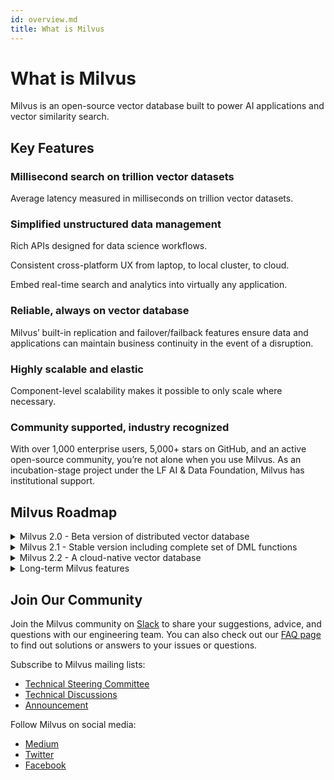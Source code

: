 ```yaml
---
id: overview.md
title: What is Milvus
---
```


# What is Milvus
Milvus is an open-source vector database built to power AI applications and vector similarity search. 

## Key Features

### Millisecond search on trillion vector datasets

Average latency measured in milliseconds on trillion vector datasets.

### Simplified unstructured data management

Rich APIs designed for data science workflows.

Consistent cross-platform UX from laptop, to local cluster, to cloud.

Embed real-time search and analytics into virtually any application.

### Reliable, always on vector database

Milvus’ built-in replication and failover/failback features ensure data and applications can maintain business continuity in the event of a disruption.

### Highly scalable and elastic

Component-level scalability makes it possible to only scale where necessary.

### Community supported, industry recognized

With over 1,000 enterprise users, 5,000+ stars on GitHub, and an active open-source community, you’re not alone when you use Milvus. As an incubation-stage project under the LF AI & Data Foundation, Milvus has institutional support.

## Milvus Roadmap

<details>
  <summary>Milvus 2.0 - Beta version of distributed vector database</summary>
    <li>Highly available with fully managed failure recovery and service discovery</li>
    <li>Support for scalar filtering and point query</li>
    <li>Provides highly abstract ORM-style APIs</li>
    <li>Offers three levels of tunable consistency: strong, session, consistent prefix</li>
</details>


<details>
  <summary>Milvus 2.1 - Stable version including complete set of DML functions</summary>
    <li>Supports delete and update operations</li>
    <li>Supports string and varbinary data types</li>
    <li>Vector similarity search by distance</li>
    <li>Segment compaction that saves disk space and optimizes query performance</li>
    <li>Implements load balancing for Milvus Cluster</li>
    <li>Kubernetes deployment ready to optimize resource allocation</li>
    <li>Expands the Milvus ecosystem with support for mainstream extensions such as Apache Spark and Flink connector
</details>


<details>
  <summary>Milvus 2.2 - A cloud-native vector database</summary>
    <li>Adds access control to ensure data security in multi-tenant scenarios</li>
    <li>Support for query node isolation for exclusive access</li>
    <li>Supports bulk insert to improve efficiency</li>
    <li>A cluster protection mechanism featuring traffic control and back pressure</li>
    <li>Improves observability for failover and failback through distributed tracing and log aggregation</li>
    <li>Embedded Milvus that runs on laptops and feature out-of-the-box deployment in cloud production environments</li>
    <li>Integrates stream and batch processing through Kafta/Pulsar connector</li>
    <li>Multi-machine, multi-site deployment and multi-cloud integration</li>
    <li>Supports memory replicas for higher availability and optimized computing performance 
</details>


<details>
  <summary>Long-term Milvus features</summary>
    <li>Federated queries across operational databases, data warehouses, and data lakes</li>
    <li>Supports time travel to any specified point in time</li>
    <li>Separates hot data storage from cold data storage for more efficient resource allocation</li>
    <li>Adopts incremental backup to save time and disk space</li>
    <li>Adopts cost-based query optimization algorithm to improve query efficiency</li>
    <li>Supports on-disk vector indexing</li>
    <li>Supports change data capture to facilitate data integration</li>
    <li>Offers embedding-as-service through data importer/transformer
</details>

## Join Our Community

Join the Milvus community on [Slack](https://join.slack.com/t/milvusio/shared_invite/zt-e0u4qu3k-bI2GDNys3ZqX1YCJ9OM~GQ) to share your suggestions, advice, and questions with our engineering team. You can also check out our [FAQ page](https://milvus.io/docs/v1.1.0/performance_faq.md) to find out solutions or answers to your issues or questions.

Subscribe to Milvus mailing lists:

- [Technical Steering Committee](https://lists.lfai.foundation/g/milvus-tsc)
- [Technical Discussions](https://lists.lfai.foundation/g/milvus-technical-discuss)
- [Announcement](https://lists.lfai.foundation/g/milvus-announce)

Follow Milvus on social media:

- [Medium](https://medium.com/@milvusio)
- [Twitter](https://twitter.com/milvusio)
- [Facebook](https://www.facebook.com/io.milvus.5)

